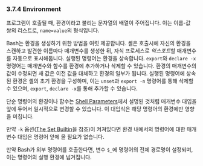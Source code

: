 ### 3.7.4 Environment

프로그램이 호출될 때, 환경이라고 불리는 문자열의 배열이 주어집니다. 이는 이름-값 쌍의 리스트로, `name=value`의 형식입니다.

Bash는 환경을 생성하기 위한 방법을 여럿 제공합니다. 셸은 호출시에 자신의 환경을 스캔하고 발견한 이름마다 매개변수를 생성한 뒤, 자식 프로세스로 *익스포트*할 매개변수를 자동으로 표시해둡니다. 실행된 명령어는 환경을 상속합니다. `export`와 `declare -x` 명령어는 매개변수와 함수를 환경에 추가하거나 삭제할 수 있습니다. 환경의 매개변수의 값이 수정되면 새 값은 이전 값을 대체하고 환경의 일부가 됩니다. 실행된 명령어에 상속된 환경은 셸의 초기 환경을 구성하며, 이는 `unset`과 `export -n` 명령어를 통해 삭제할 수 있으며, `export`, `declare -x`를 통해 추가할 수 있습니다.

단순 명령어의 환경이나 함수는 [Shell Parameters](chapter_3_4.html)에서 설명된 것처럼 매개변수 대입을 앞에 두어서 일시적으로 변경할 수 있습니다. 이 대입식은 해당 명령어의 환경에만 영향을 미칩니다.

만약 `-k` 옵션([The Set Builtin](chapter_4_3_1.html)을 참조)이 켜져있다면 환경 내에서의 명령어에 대한 매개변수 대입은 명령어 앞에 올 필요가 없습니다.

만약 Bash가 외부 명령어를 호출한다면, 변수 `$_`에 명령어의 전체 경로명이 설정되며, 이는 명령어의 실행 환경에 넘겨집니다.
